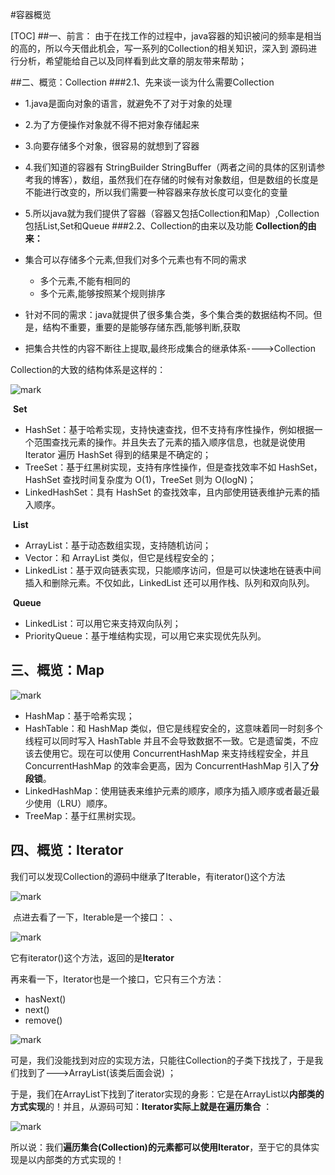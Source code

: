 #容器概览

[TOC]
##一、前言：
由于在找工作的过程中，java容器的知识被问的频率是相当的高的，所以今天借此机会，写一系列的Collection的相关知识，深入到 源码进行分析，希望能给自己以及同样看到此文章的朋友带来帮助；

##二、概览：Collection
###2.1、先来谈一谈为什么需要Collection
 - 1.java是面向对象的语言，就避免不了对于对象的处理
 - 2.为了方便操作对象就不得不把对象存储起来
 - 3.向要存储多个对象，很容易的就想到了容器 
 - 4.我们知道的容器有 StringBuilder StringBuffer（两者之间的具体的区别请参考我的博客），数组，虽然我们在存储的时候有对象数组，但是数组的长度是不能进行改变的，所以我们需要一种容器来存放长度可以变化的变量
 - 5.所以java就为我们提供了容器（容器又包括Collection和Map）,Collection包括List,Set和Queue
###2.2、Collection的由来以及功能
**Collection的由来：**

- 集合可以存储多个元素,但我们对多个元素也有不同的需求
  - 多个元素,不能有相同的
  - 多个元素,能够按照某个规则排序
- 针对不同的需求：java就提供了很多集合类，多个集合类的数据结构不同。但是，结构不重要，重要的是能够存储东西,能够判断,获取
- 把集合共性的内容不断往上提取,最终形成集合的继承体系---->Collection

Collection的大致的结构体系是这样的：

![mark](http://ozxf77u6w.bkt.clouddn.com/blog/180623/GGDleFgm24.png?imageslim)

​      **Set**

- HashSet：基于哈希实现，支持快速查找，但不支持有序性操作，例如根据一个范围查找元素的操作。并且失去了元素的插入顺序信息，也就是说使用 Iterator 遍历 HashSet 得到的结果是不确定的；
- TreeSet：基于红黑树实现，支持有序性操作，但是查找效率不如 HashSet，HashSet 查找时间复杂度为 O(1)，TreeSet 则为 O(logN)；
- LinkedHashSet：具有 HashSet 的查找效率，且内部使用链表维护元素的插入顺序。

​     **List**

- ArrayList：基于动态数组实现，支持随机访问；
- Vector：和 ArrayList 类似，但它是线程安全的；
- LinkedList：基于双向链表实现，只能顺序访问，但是可以快速地在链表中间插入和删除元素。不仅如此，LinkedList 还可以用作栈、队列和双向队列。

​    **Queue**

- LinkedList：可以用它来支持双向队列；
- PriorityQueue：基于堆结构实现，可以用它来实现优先队列。

## 三、概览：Map

![mark](http://ozxf77u6w.bkt.clouddn.com/blog/180623/hHm7keH5eH.png?imageslim)

- HashMap：基于哈希实现；
- HashTable：和 HashMap 类似，但它是线程安全的，这意味着同一时刻多个线程可以同时写入 HashTable 并且不会导致数据不一致。它是遗留类，不应该去使用它。现在可以使用 ConcurrentHashMap 来支持线程安全，并且 ConcurrentHashMap 的效率会更高，因为 ConcurrentHashMap 引入了**分段锁**。
- LinkedHashMap：使用链表来维护元素的顺序，顺序为插入顺序或者最近最少使用（LRU）顺序。
- TreeMap：基于红黑树实现。

## 四、概览：Iterator

我们可以发现Collection的源码中继承了Iterable，有iterator()这个方法 

![mark](http://ozxf77u6w.bkt.clouddn.com/blog/180623/CG7egHig98.png?imageslim)

​ 点进去看了一下，Iterable是一个接口： 、

![mark](http://ozxf77u6w.bkt.clouddn.com/blog/180623/icE9Ad79hf.png?imageslim) 

它有iterator()这个方法，返回的是**Iterator** 

再来看一下，Iterator也是一个接口，它只有三个方法：

- hasNext()
- next()
- remove()

![mark](http://ozxf77u6w.bkt.clouddn.com/blog/180623/bD8kBFLIIf.png?imageslim)                                 

可是，我们没能找到对应的实现方法，只能往Collection的子类下找找了，于是我们找到了--->ArrayList(该类后面会说) ；

于是，我们在ArrayList下找到了iterator实现的身影：它是在ArrayList以**内部类的方式实现**的！并且，从源码可知：**Iterator实际上就是在遍历集合** ：

![mark](http://ozxf77u6w.bkt.clouddn.com/blog/180623/1AGIh20DHl.png?imageslim)

所以说：我们**遍历集合(Collection)的元素都可以使用Iterator**，至于它的具体实现是以内部类的方式实现的！ 